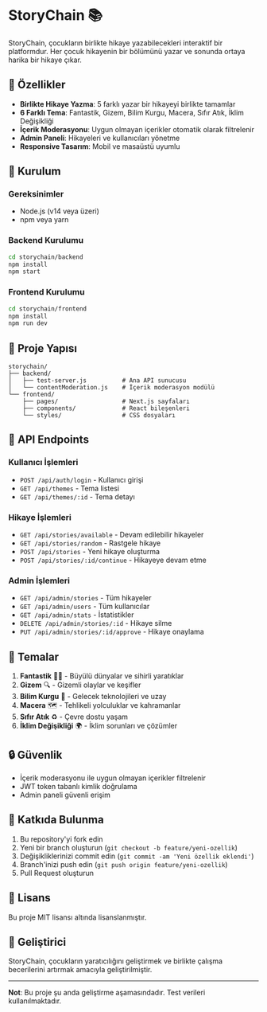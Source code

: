 # StoryChain 📚

StoryChain, çocukların birlikte hikaye yazabilecekleri interaktif bir platformdur. Her çocuk hikayenin bir bölümünü yazar ve sonunda ortaya harika bir hikaye çıkar.

## 🌟 Özellikler

- **Birlikte Hikaye Yazma**: 5 farklı yazar bir hikayeyi birlikte tamamlar
- **6 Farklı Tema**: Fantastik, Gizem, Bilim Kurgu, Macera, Sıfır Atık, İklim Değişikliği
- **İçerik Moderasyonu**: Uygun olmayan içerikler otomatik olarak filtrelenir
- **Admin Paneli**: Hikayeleri ve kullanıcıları yönetme
- **Responsive Tasarım**: Mobil ve masaüstü uyumlu

## 🚀 Kurulum

### Gereksinimler
- Node.js (v14 veya üzeri)
- npm veya yarn

### Backend Kurulumu
```bash
cd storychain/backend
npm install
npm start
```

### Frontend Kurulumu
```bash
cd storychain/frontend
npm install
npm run dev
```

## 📁 Proje Yapısı

```
storychain/
├── backend/
│   ├── test-server.js          # Ana API sunucusu
│   └── contentModeration.js    # İçerik moderasyon modülü
└── frontend/
    ├── pages/                  # Next.js sayfaları
    ├── components/             # React bileşenleri
    └── styles/                 # CSS dosyaları
```

## 🔧 API Endpoints

### Kullanıcı İşlemleri
- `POST /api/auth/login` - Kullanıcı girişi
- `GET /api/themes` - Tema listesi
- `GET /api/themes/:id` - Tema detayı

### Hikaye İşlemleri
- `GET /api/stories/available` - Devam edilebilir hikayeler
- `GET /api/stories/random` - Rastgele hikaye
- `POST /api/stories` - Yeni hikaye oluşturma
- `POST /api/stories/:id/continue` - Hikayeye devam etme

### Admin İşlemleri
- `GET /api/admin/stories` - Tüm hikayeler
- `GET /api/admin/users` - Tüm kullanıcılar
- `GET /api/admin/stats` - İstatistikler
- `DELETE /api/admin/stories/:id` - Hikaye silme
- `PUT /api/admin/stories/:id/approve` - Hikaye onaylama

## 🎨 Temalar

1. **Fantastik** 🧙‍♂️ - Büyülü dünyalar ve sihirli yaratıklar
2. **Gizem** 🔍 - Gizemli olaylar ve keşifler
3. **Bilim Kurgu** 🚀 - Gelecek teknolojileri ve uzay
4. **Macera** 🗺️ - Tehlikeli yolculuklar ve kahramanlar
5. **Sıfır Atık** ♻️ - Çevre dostu yaşam
6. **İklim Değişikliği** 🌍 - İklim sorunları ve çözümler

## 🔒 Güvenlik

- İçerik moderasyonu ile uygun olmayan içerikler filtrelenir
- JWT token tabanlı kimlik doğrulama
- Admin paneli güvenli erişim

## 🤝 Katkıda Bulunma

1. Bu repository'yi fork edin
2. Yeni bir branch oluşturun (`git checkout -b feature/yeni-ozellik`)
3. Değişikliklerinizi commit edin (`git commit -am 'Yeni özellik eklendi'`)
4. Branch'inizi push edin (`git push origin feature/yeni-ozellik`)
5. Pull Request oluşturun

## 📝 Lisans

Bu proje MIT lisansı altında lisanslanmıştır.

## 👥 Geliştirici

StoryChain, çocukların yaratıcılığını geliştirmek ve birlikte çalışma becerilerini artırmak amacıyla geliştirilmiştir.

---

**Not**: Bu proje şu anda geliştirme aşamasındadır. Test verileri kullanılmaktadır.
